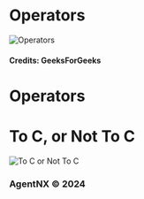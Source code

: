 # Operators

![Operators](https://github.com/user-attachments/assets/15999f92-11fc-4c49-b62e-1f7a87b697fa)
#### Credits: GeeksForGeeks

# Operators



# To C, or Not To C
![To C or Not To C](https://github.com/user-attachments/assets/37ab04df-4836-4fcd-9772-d51f3768ce1f)

### AgentNX © 2024
